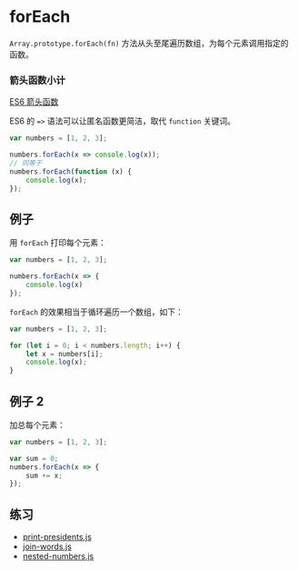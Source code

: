 # forEach

`Array.prototype.forEach(fn)` 方法从头至尾遍历数组，为每个元素调用指定的函数。

### 箭头函数小计

[ES6 箭头函数](http://es6.ruanyifeng.com/#docs/function#箭头函数)

ES6 的 `=>` 语法可以让匿名函数更简洁，取代 `function` 关键词。

```js
var numbers = [1, 2, 3];

numbers.forEach(x => console.log(x));
// 同等于
numbers.forEach(function (x) {
	console.log(x);
});
```

## 例子

用 `forEach` 打印每个元素：

```js
var numbers = [1, 2, 3];

numbers.forEach(x => {
	console.log(x)
});
```

`forEach` 的效果相当于循环遍历一个数组，如下：

```js
var numbers = [1, 2, 3];

for (let i = 0; i < numbers.length; i++) {
	let x = numbers[i];
	console.log(x);
}
```

## 例子 2

加总每个元素：

```js
var numbers = [1, 2, 3];

var sum = 0;
numbers.forEach(x => {
	sum += x;
});
```

## 练习

+ [print-presidents.js](print-presidents.js)
+ [join-words.js](join-words.js)
+ [nested-numbers.js](nested-numbers.js)

